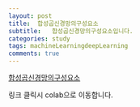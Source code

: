 ```yaml
---
layout: post
title:  합성곱신경망의구성요소
subtitle:   합성곱신경망의구성요소입니다.
categories: study
tags: machineLearningdeepLearning
comments: true
---
```


[합성곱신경망의구성요소](https://colab.research.google.com/drive/1Wz0Qh3G-vDrWEL1r1eBoN-_ryc3eh12f?usp=sharing)

링크 클릭시 colab으로 이동합니다.
